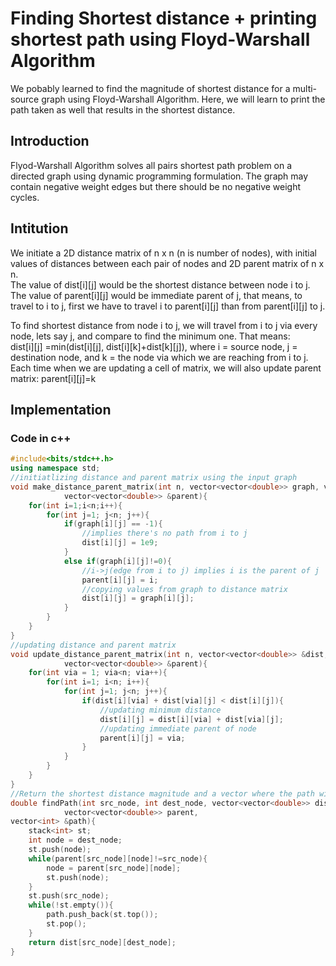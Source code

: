 # Finding Shortest distance + printing shortest path using Floyd-Warshall Algorithm

We pobably learned to find the magnitude of shortest distance for a multi-source graph using Floyd-Warshall Algorithm.
Here, we will learn to print the path taken as well that results in the shortest distance.


## Introduction

Flyod-Warshall Algorithm solves all pairs shortest path problem on a directed graph using dynamic programming formulation.
The graph may contain negative weight edges but there should be no negative weight cycles.


## Intitution
We initiate a 2D distance matrix of n x n (n is number of nodes), with initial values of distances between each pair of nodes and 2D parent matrix of n x n. \
The value of dist[i][j] would be the shortest distance between node i to j. \
The value of parent[i][j] would be immediate parent of j, that means, to travel to i to j, first we have to travel i to parent[i][j] than from parent[i][j] to j. 

To find shortest distance from node i to j, we will travel from i to j via every node, lets say j, and compare to find the minimum one.
That means: \
dist[i][j] =min(dist[i][j], dist[i][k]+dist[k][j]), where i = source node, j = destination node, and k = the node via which we are reaching from i to j.
Each time when we are updating a cell of matrix, we will also update parent matrix: parent[i][j]=k

## Implementation
### Code in c++
```cpp
#include<bits/stdc++.h>
using namespace std;
//initiatlizing distance and parent matrix using the input graph
void make_distance_parent_matrix(int n, vector<vector<double>> graph, vector<vector<double>> &dist, 
            vector<vector<double>> &parent){
    for(int i=1;i<n;i++){
        for(int j=1; j<n; j++){
            if(graph[i][j] == -1){
                //implies there's no path from i to j
                dist[i][j] = 1e9;   
            }
            else if(graph[i][j]!=0){
                //i->j(edge from i to j) implies i is the parent of j
                parent[i][j] = i;        
                //copying values from graph to distance matrix 
                dist[i][j] = graph[i][j];
            }
        }
    }
}
//updating distance and parent matrix 
void update_distance_parent_matrix(int n, vector<vector<double>> &dist, 
            vector<vector<double>> &parent){
    for(int via = 1; via<n; via++){
        for(int i=1; i<n; i++){
            for(int j=1; j<n; j++){
                if(dist[i][via] + dist[via][j] < dist[i][j]){
                    //updating minimum distance
                    dist[i][j] = dist[i][via] + dist[via][j]; 
                    //updating immediate parent of node
                    parent[i][j] = via;                         
                }
            }
        }   
    }
}
//Return the shortest distance magnitude and a vector where the path will be stored, is referenced
double findPath(int src_node, int dest_node, vector<vector<double>> dist, 
            vector<vector<double>> parent,
vector<int> &path){
    stack<int> st;
    int node = dest_node;
    st.push(node);
    while(parent[src_node][node]!=src_node){
        node = parent[src_node][node];
        st.push(node);
    }
    st.push(src_node);
    while(!st.empty()){
        path.push_back(st.top());
        st.pop();
    }  
    return dist[src_node][dest_node]; 
} 
